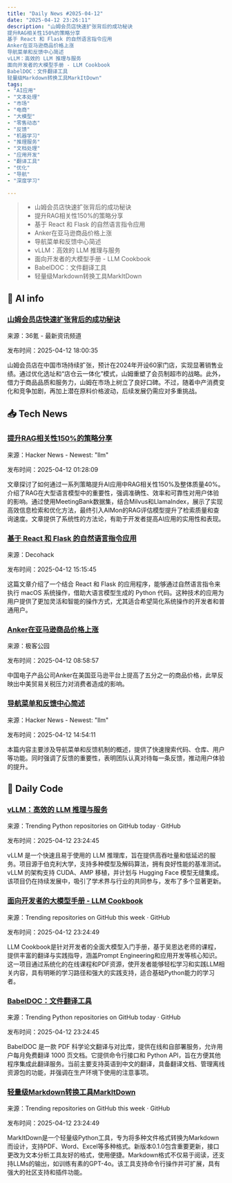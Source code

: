 ```yaml
---
title: "Daily News #2025-04-12"
date: "2025-04-12 23:26:11"
description: "山姆会员店快速扩张背后的成功秘诀
提升RAG相关性150%的策略分享
基于 React 和 Flask 的自然语言指令应用
Anker在亚马逊商品价格上涨
导航菜单和反馈中心简述
vLLM：高效的 LLM 推理与服务
面向开发者的大模型手册 - LLM Cookbook
BabelDOC：文件翻译工具
轻量级Markdown转换工具MarkItDown"
tags: 
- "AI应用"
- "文本处理"
- "市场"
- "电商"
- "大模型"
- "零售动态"
- "反馈"
- "机器学习"
- "推理服务"
- "文档处理"
- "应用开发"
- "翻译工具"
- "优化"
- "导航"
- "深度学习"

---
```


> - 山姆会员店快速扩张背后的成功秘诀
> - 提升RAG相关性150%的策略分享
> - 基于 React 和 Flask 的自然语言指令应用
> - Anker在亚马逊商品价格上涨
> - 导航菜单和反馈中心简述
> - vLLM：高效的 LLM 推理与服务
> - 面向开发者的大模型手册 - LLM Cookbook
> - BabelDOC：文件翻译工具
> - 轻量级Markdown转换工具MarkItDown

## 🤖 AI info

### [山姆会员店快速扩张背后的成功秘诀](https://www.36kr.com/p/3245727257034370)

来源：36氪 - 最新资讯频道

发布时间：2025-04-12 18:00:35

山姆会员店在中国市场持续扩张，预计在2024年开设60家门店，实现显著销售业绩。通过优化选址和“店仓云一体化”模式，山姆重塑了会员制超市的战略。此外，借力于商品品质和服务力，山姆在市场上树立了良好口碑。不过，随着中产消费变化和竞争加剧，再加上潜在原料价格波动，后续发展仍需应对多重挑战。

## 📥 Tech News

### [提升RAG相关性150%的策略分享](https://www.aimon.ai/posts/boost-rag-relevance-by-150-percent)

来源：Hacker News - Newest: "llm"

发布时间：2025-04-12 01:28:09

文章探讨了如何通过一系列策略提升AI应用中RAG相关性150%及整体质量40%。介绍了RAG在大型语言模型中的重要性，强调准确性、效率和可靠性对用户体验的影响。通过使用MeetingBank数据集，结合Milvus和LlamaIndex，展示了实现高效信息检索和优化方法，最终引入AIMon的RAG评估模型提升了检索质量和查询速度。文章提供了系统性的方法论，有助于开发者提高AI应用的实用性和表现。

### [基于 React 和 Flask 的自然语言指令应用](https://decohack.com/producthunt-daily-2025-04-12/)

来源：Decohack

发布时间：2025-04-12 15:15:45

这篇文章介绍了一个结合 React 和 Flask 的应用程序，能够通过自然语言指令来执行 macOS 系统操作，借助大语言模型生成的 Python 代码。这种技术的应用为用户提供了更加灵活和智能的操作方式，尤其适合希望简化系统操作的开发者和普通用户。

### [Anker在亚马逊商品价格上涨](http://www.geekpark.net/news/348125)

来源：极客公园

发布时间：2025-04-12 08:58:57

中国电子产品公司Anker在美国亚马逊平台上提高了五分之一的商品价格，此举反映出中美贸易关税压力对消费者造成的影响。

### [导航菜单和反馈中心简述](https://github.com/Suryapratap-R/pocketbase-llm-txt/blob/main/llms-full.txt)

来源：Hacker News - Newest: "llm"

发布时间：2025-04-12 14:54:11

本篇内容主要涉及导航菜单和反馈机制的概述，提供了快速搜索代码、仓库、用户等功能。同时强调了反馈的重要性，表明团队认真对待每一条反馈，推动用户体验的提升。

## 💾 Daily Code

### [vLLM：高效的 LLM 推理与服务](https://github.com/vllm-project/vllm)

来源：Trending Python repositories on GitHub today · GitHub

发布时间：2025-04-12 23:24:45

vLLM 是一个快速且易于使用的 LLM 推理库，旨在提供高吞吐量和低延迟的服务。项目源于伯克利大学，支持多种模型及解码算法，拥有良好性能的基准测试。vLLM 的架构支持 CUDA、AMP 移植，并计划与 Hugging Face 模型无缝集成。该项目仍在持续发展中，吸引了学术界与行业的共同参与，发布了多个显著更新。

### [面向开发者的大模型手册 - LLM Cookbook](https://github.com/datawhalechina/llm-cookbook)

来源：Trending repositories on GitHub this week · GitHub

发布时间：2025-04-12 23:24:49

LLM Cookbook是针对开发者的全面大模型入门手册，基于吴恩达老师的课程，提供丰富的翻译与实践指导，涵盖Prompt Engineering和应用开发等核心知识。这一项目通过系统化的在线课程和PDF资源，使开发者能够轻松学习和实践LLM相关内容，具有明晰的学习路径和强大的实践支持，适合基础Python能力的学习者。

### [BabelDOC：文件翻译工具](https://github.com/funstory-ai/BabelDOC)

来源：Trending Python repositories on GitHub today · GitHub

发布时间：2025-04-12 23:24:45

BabelDOC 是一款 PDF 科学论文翻译与对比库，提供在线和自部署服务，允许用户每月免费翻译 1000 页文档。它提供命令行接口和 Python API，旨在方便其他程序集成此翻译服务。当前主要支持英语到中文的翻译，具备翻译文档、管理离线资源包的功能，并强调在生产环境下使用的注意事项。

### [轻量级Markdown转换工具MarkItDown](https://github.com/microsoft/markitdown)

来源：Trending repositories on GitHub this week · GitHub

发布时间：2025-04-12 23:24:49

MarkItDown是一个轻量级Python工具，专为将多种文件格式转换为Markdown而设计，支持PDF、Word、Excel等多种格式。新版本0.1.0包含重要更新，接口更改为文本分析工具友好的格式，使用便捷。Markdown格式不仅易于阅读，还支持LLMs的输出，如训练有素的GPT-4o。该工具支持命令行操作并可扩展，具有强大的社区支持和插件功能。
